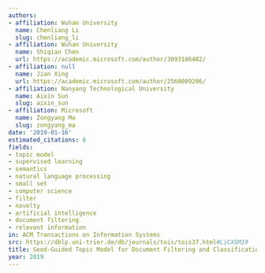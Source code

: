 ```yaml
---
authors:
- affiliation: Wuhan University
  name: Chenliang Li
  slug: chenliang_li
- affiliation: Wuhan University
  name: Shiqian Chen
  url: https://academic.microsoft.com/author/3093186482/
- affiliation: null
  name: Jian Xing
  url: https://academic.microsoft.com/author/2560009206/
- affiliation: Nanyang Technological University
  name: Aixin Sun
  slug: aixin_sun
- affiliation: Microsoft
  name: Zongyang Ma
  slug: zongyang_ma
date: '2019-01-16'
estimated_citations: 6
fields:
- topic model
- supervised learning
- semantics
- natural language processing
- small set
- computer science
- filter
- novelty
- artificial intelligence
- document filtering
- relevant information
in: ACM Transactions on Information Systems
src: https://dblp.uni-trier.de/db/journals/tois/tois37.html#LiCXSM19
title: Seed-Guided Topic Model for Document Filtering and Classification
year: 2019
---
```

